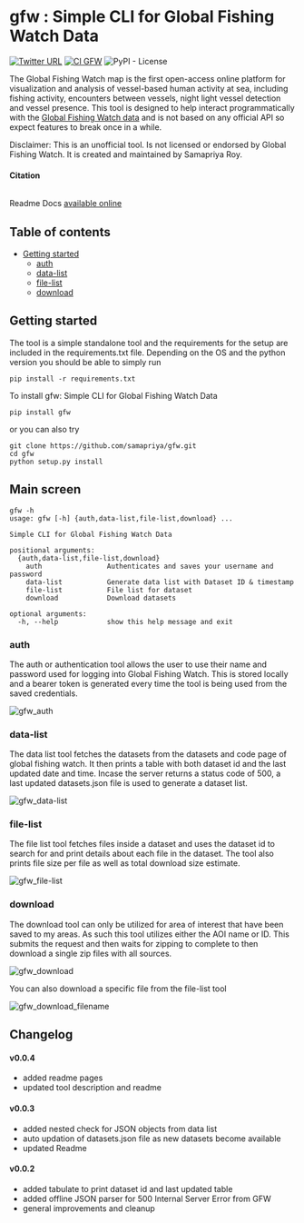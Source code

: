 # gfw : Simple CLI for Global Fishing Watch Data

[![Twitter URL](https://img.shields.io/twitter/follow/samapriyaroy?style=social)](https://twitter.com/intent/follow?screen_name=samapriyaroy)
[![CI GFW](https://github.com/samapriya/gfw/actions/workflows/CI.yml/badge.svg)](https://github.com/samapriya/gfw/actions/workflows/CI.yml)
![PyPI - License](https://img.shields.io/pypi/l/gfw)

The Global Fishing Watch map is the first open-access online platform for visualization and analysis of vessel-based human activity at sea, including fishing activity, encounters between vessels, night light vessel detection and vessel presence. This tool is designed to help interact programmatically with the [Global Fishing Watch data](https://globalfishingwatch.org/datasets-and-code/) and is not based on any official API so expect features to break once in a while.

Disclaimer: This is an unofficial tool. Is not licensed or endorsed by Global Fishing Watch. It is created and maintained by Samapriya Roy.


#### Citation

```
```

Readme Docs [available online](https://samapriya.github.io/gfw)

## Table of contents
* [Getting started](#getting-started)
    * [auth](#auth)
    * [data-list](#data-list)
    * [file-list](#file-list)
    * [download](#download)

## Getting started
The tool is a simple standalone tool and the requirements for the setup are included in the requirements.txt file. Depending on the OS and the python version you should be able to simply run

```pip install -r requirements.txt```

To install gfw: Simple CLI for Global Fishing Watch Data

```
pip install gfw
```

or you can also try

```
git clone https://github.com/samapriya/gfw.git
cd gfw
python setup.py install
```

## Main screen

```
gfw -h
usage: gfw [-h] {auth,data-list,file-list,download} ...

Simple CLI for Global Fishing Watch Data

positional arguments:
  {auth,data-list,file-list,download}
    auth                Authenticates and saves your username and password
    data-list           Generate data list with Dataset ID & timestamp
    file-list           File list for dataset
    download            Download datasets

optional arguments:
  -h, --help            show this help message and exit
```

### auth
The auth or authentication tool allows the user to use their name and password used for logging into Global Fishing Watch. This is stored locally and a bearer token is generated every time the tool is being used from the saved credentials.

![gfw_auth](https://user-images.githubusercontent.com/6677629/151841765-62626278-aaff-4f03-8ba9-03b9e6bd4b58.gif)

### data-list
The data list tool fetches the datasets from the datasets and code page of global fishing watch. It then prints a table with both dataset id and the last updated date and time. Incase the server returns a status code of 500, a last updated datasets.json file is used to generate a dataset list.

![gfw_data-list](https://user-images.githubusercontent.com/6677629/151841764-208d05d6-7fb9-4a09-ac7f-2792b774dfe4.gif)

### file-list
The file list tool fetches files inside a dataset and uses the dataset id to search for and print details about each file in the dataset. The tool also prints file size per file as well as total download size estimate.

![gfw_file-list](https://user-images.githubusercontent.com/6677629/151841763-af1485d1-eaab-4647-b7d2-6f3122e3cf08.gif)


### download
The download tool can only be utilized for area of interest that have been saved to my areas. As such this tool utilizes either the AOI name or ID. This submits the request and then waits for zipping to complete to then download a single zip files with all sources.

![gfw_download](https://user-images.githubusercontent.com/6677629/151841761-37188bf0-fbe5-4562-99d5-667aa7046f59.gif)

You can also download a specific file from the file-list tool

![gfw_download_filename](https://user-images.githubusercontent.com/6677629/151841756-341bc4b6-7ab3-4e97-b733-bd7e70c0f8d9.gif)


## Changelog

#### v0.0.4
- added readme pages
- updated tool description and readme

#### v0.0.3
- added nested check for JSON objects from data list
- auto updation of datasets.json file as new datasets become available
- updated Readme

#### v0.0.2
- added tabulate to print dataset id and last updated table
- added offline JSON parser for 500 Internal Server Error from GFW
- general improvements and cleanup
